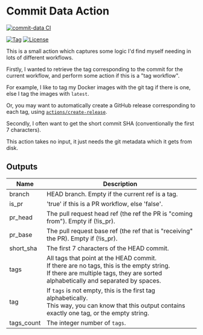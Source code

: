 # Commit Data Action

[![commit-data CI](https://github.com/redhat-actions/common/workflows/commit-data%20CI/badge.svg)](https://github.com/redhat-actions/common/actions)

[![Tag](https://img.shields.io/github/v/tag/redhat-actions/common)](https://github.com/redhat-actions/common/tags)
[![License](https://img.shields.io/github/license/redhat-actions/common)](./LICENSE)

This is a small action which captures some logic I'd find myself needing in lots of different workflows.

Firstly, I wanted to retrieve the tag corresponding to the commit for the current workflow, and perform some action if this is a "tag workflow".

For example, I like to tag my Docker images with the git tag if there is one, else I tag the images with `latest`.

Or, you may want to automatically create a GitHub release corresponding to each tag, using [`actions/create-release`](https://github.com/actions/create-release).

Secondly, I often want to get the short commit SHA (conventionally the first 7 characters).

This action takes no input, it just needs the git metadata which it gets from disk.

## Outputs

| Name | Description |
| ---- | ----------- |
| branch | HEAD branch. Empty if the current ref is a tag. |
| is_pr | 'true' if this is a PR workflow, else 'false'. |
| pr_head | The pull request head ref (the ref the PR is "coming from"). Empty if (!is_pr). |
| pr_base | The pull request base ref (the ref that is "receiving" the PR). Empty if (!is_pr). |
| short_sha | The first 7 characters of the HEAD commit. |
| tags | All tags that point at the HEAD commit. <br>If there are no tags, this is the empty string. <br>If there are multiple tags, they are sorted alphabetically and separated by spaces. |
| tag  | If `tags` is not empty, this is the first tag alphabetically. <br>This way, you can know that this output contains exactly one tag, or the empty string. |
| tags_count | The integer number of `tags`. |
